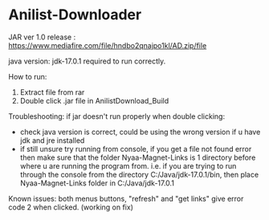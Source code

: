 # Anilist-Downloader

JAR ver 1.0 release :
https://www.mediafire.com/file/hndbo2qnajpo1kl/AD.zip/file

java version: jdk-17.0.1 
required to run correctly.

How to run:
1. Extract file from rar
2. Double click .jar file in AnilistDownload_Build

Troubleshooting:
if jar doesn't run properly when double clicking:
- check java version is correct, could be using the wrong version if u have jdk and jre installed
- if still unsure try running from console, if you get a file not found error then make sure that the folder Nyaa-Magnet-Links is 1 directory before where u are running the program from. i.e. if you are trying to run through the console from the directory C:/Java/jdk-17.0.1/bin, then place Nyaa-Magnet-Links folder in C:/Java/jdk-17.0.1

Known issues:
both menus buttons, "refresh" and "get links" give error code 2 when clicked. (working on fix)
